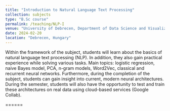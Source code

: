 ```yaml
---
title: "Introduction to Natural Language Text Processing"
collection: subjects
type: "B.Sc course"
permalink: /teaching/NLP-I
venue: "University of Debrecen, Department of Data Science and Visualization"
date: 2024-02-20
location: "Debrecen, Hungary"
---
```


Within the framework of the subject, students will learn about the basics of natural language text processing (NLP). In addition, they also gain practical experience while solving various tasks. Main topics: logistic regression, naive Bayes model, PCA, n-gram models, Word2Vec, classical and recurrent neural networks. Furthermore, during the completion of the subject, students can gain insight into current, modern neural architectures. During the semester, students will also have the opportunity to test and train these architectures on real data using cloud-based services (Google Collab).

======